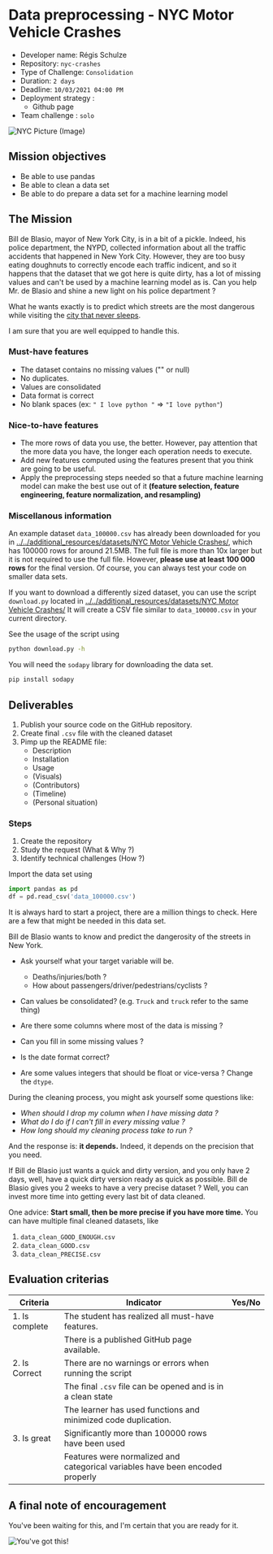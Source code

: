 # Data preprocessing - NYC Motor Vehicle Crashes
- Developer name: Régis Schulze
- Repository: `nyc-crashes`
- Type of Challenge: `Consolidation`
- Duration: `2 days`
- Deadline: `10/03/2021 04:00 PM`
- Deployment strategy :
  - Github page
- Team challenge : `solo`

![NYC Picture (Image)](https://images.nycgo.com/image/fetch/q_70,w_900/https://www.nycgo.com/images/uploads/NY_in_3_days/TimeSquare-Manhattan-NYC-BrittanyPetronella_0069sat.jpg)

## Mission objectives

- Be able to use pandas
- Be able to clean a data set
- Be able to do prepare a data set for a machine learning model

## The Mission

Bill de Blasio, mayor of New York City, is in a bit of a pickle. Indeed, his police department, the NYPD, collected information about all the traffic accidents that happened in New York City. However, they are too busy eating doughnuts to correctly encode each traffic indicent, and so it happens that the dataset that we got here is quite dirty, has a lot of missing values and can't be used by a machine learning model as is.
Can you help Mr. de Blasio and shine a new light on his police department ?

What he wants exactly is to predict which streets are the most dangerous while visiting the [city that never sleeps](https://en.wikipedia.org/wiki/The_City_That_Never_Sleeps).

I am sure that you are well equipped to handle this.

### Must-have features

- The dataset contains no missing values ("" or null)
- No duplicates.
- Values are consolidated
- Data format is correct
- No blank spaces (ex: `" I love python "` => `"I love python"`)

### Nice-to-have features

- The more rows of data you use, the better. However, pay attention that the more data you have, the longer each operation needs to execute.
- Add new features computed using the features present that you think are going to be useful.
- Apply the preprocessing steps needed so that a future machine learning model can make the best use out of it **(feature selection, feature engineering, feature normalization, and resampling)**

### Miscellanous information

An example dataset `data_100000.csv` has already been downloaded for you in
[../../additional_resources/datasets/NYC Motor Vehicle Crashes/](../../additional_resources/datasets/NYC%20Motor%20Vehicle%20Crashes/data_100000.csv), which has 100000 rows for around 21.5MB. The full file is more than 10x larger but it is not required to use the full file. However, **please use at least 100 000 rows** for the final version. Of course, you can always test your code on smaller data sets.

If you want to download a differently sized dataset, you can use the script `download.py` located in
[../../additional_resources/datasets/NYC Motor Vehicle Crashes/](../../additional_resources/datasets/NYC%20Motor%20Vehicle%20Crashes/download.py)
It will create a CSV file similar to `data_100000.csv` in your current directory.

See the usage of the script using

```bash
python download.py -h
```

You will need the `sodapy` library for downloading the data set.

```bash
pip install sodapy
```

## Deliverables

1. Publish your source code on the GitHub repository.
2. Create final `.csv` file with the cleaned dataset
3. Pimp up the README file:
   - Description
   - Installation
   - Usage
   - (Visuals)
   - (Contributors)
   - (Timeline)
   - (Personal situation)

### Steps

1. Create the repository
2. Study the request (What & Why ?)
3. Identify technical challenges (How ?)

Import the data set using

```python
import pandas as pd
df = pd.read_csv('data_100000.csv')
```

It is always hard to start a project, there are a million things to check.
Here are a few that might be needed in this data set.

Bill de Blasio wants to know and predict the dangerosity of the streets in New York.

- Ask yourself what your target variable will be.
  - Deaths/injuries/both ?
  - How about passengers/driver/pedestrians/cyclists ?

- Can values be consolidated? (e.g. `Truck` and `truck` refer to the same thing)
- Are there some columns where most of the data is missing ?
- Can you fill in some missing values ?
- Is the date format correct?
- Are some values integers that should be float or vice-versa ? Change the `dtype`.

During the cleaning process, you might ask yourself some questions like:

- *When should I drop my column when I have missing data ?*
- *What do I do if I can't fill in every missing value ?*
- *How long should my cleaning process take to run ?*

And the response is: **it depends.**
Indeed, it depends on the precision that you need.

If Bill de Blasio just wants a quick and dirty version, and you only have 2 days, well, have a quick dirty version ready as quick as possible.
Bill de Blasio gives you 2 weeks to have a very precise dataset ? Well, you can invest more time into getting every last bit of data cleaned.

One advice: **Start small, then be more precise if you have more time.**
You can have multiple final cleaned datasets, like

1. `data_clean_GOOD_ENOUGH.csv`
2. `data_clean_GOOD.csv`
3. `data_clean_PRECISE.csv`

## Evaluation criterias

| Criteria       | Indicator                                                                     | Yes/No |
| -------------- | ----------------------------------------------------------------------------- | ------ |
| 1. Is complete | The student has realized all must-have features.                              |        |
|                | There is a published GitHub page available.                                   |
| 2. Is Correct  | There are no warnings or errors when running the script                       |        |
|                | The final `.csv` file can be opened and is in a clean state                   |        |
|                | The learner has used functions and minimized code duplication. |        |
| 3. Is great    | Significantly more than 100000 rows have been used                            |        |
|                | Features were normalized and categorical variables have been encoded properly |        |

## A final note of encouragement

You've been waiting for this, and I'm certain that you are ready for it.

![You've got this!](https://media.giphy.com/media/ctNDDU3a4ffK1su6yJ/giphy.gif)
